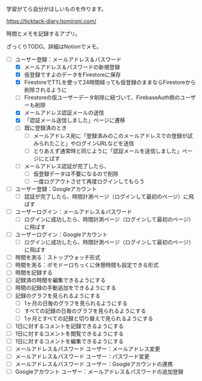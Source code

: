 学習がてら自分がほしいものを作ります。

https://ticktack-diary.homironi.com/

時間とメモを記録するアプリ。

ざっくりTODO。詳細はNotionでメモ。

- [ ] ユーザー登録：メールアドレス＆パスワード
  - [x] メールアドレス＆パスワードの新規登録
  - [x] 仮登録ですよのデータをFirestoreに保存
  - [x] FirestoreでTTLを使って24時間経っても仮登録のままならFirestoreから削除されるように
  - [ ] Firestoreの仮ユーザーデータ削除に紐づいて、FirebaseAuth側のユーザーも削除
  - [x] メールアドレス認証メールの送信
  - [x] 「認証メール送信しました」ページに遷移
  - [ ] 既に登録済のとき
    - [ ] メールアドレス宛に「登録済みのこのメールアドレスでの登録が試みられたこと」やログインURLなどを送信
    - [ ] とりあえず通常時と同じように「認証メールを送信しました」ページにとばす
  - [ ] メールアドレス認証が完了したら、
    - [ ] 仮登録データは不要になるので削除
    - [ ] 一度ログアウトさせて再度ログインしてもらう
- [ ] ユーザー登録：Googleアカウント
  - [ ] 認証が完了したら、時間計測ページ（ログインして最初のページ）に飛ばす
- [ ] ユーザーログイン：メールアドレス＆パスワード
  - [ ] ログインに成功したら、時間計測ページ（ログインして最初のページ）に飛ばす
- [ ] ユーザーログイン：Googleアカウント
  - [ ] ログインに成功したら、時間計測ページ（ログインして最初のページ）に飛ばす
- [ ] 時間を測る：ストップウォッチ形式
- [ ] 時間を測る：ポモドーロちっくに休憩時間も設定できる形式
- [ ] 時間を記録する
- [ ] 記録済の時間を編集できるようにする
- [ ] 時間の記録の手動追加をできるようにする
- [ ] 記録のグラフを見られるようにする
  - [ ] 1ヶ月の日毎のグラフを見られるようにする
  - [ ] すべての記録の日毎のグラフを見られるようにする
  - [ ] 1ヶ月とすべての記録と切り替えで見られるようにする
- [ ] 1日に対するコメントを記録できるようにする
- [ ] 1日に対するコメントを閲覧できるようにする
- [ ] 1日に対するコメントを編集できるようにする
- [ ] メールアドレス＆パスワード ユーザー：メールアドレス変更
- [ ] メールアドレス＆パスワード ユーザー：パスワード変更
- [ ] メールアドレス＆パスワード ユーザー：Googleアカウントの連携
- [ ] Googleアカウント ユーザー：メールアドレス＆パスワードの追加登録
